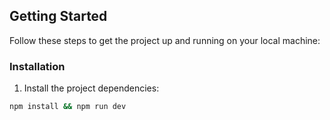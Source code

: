 ## Getting Started

Follow these steps to get the project up and running on your local machine:

### Installation

1. Install the project dependencies:

```bash
npm install && npm run dev
